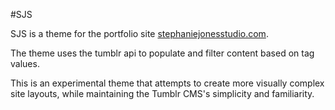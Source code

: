 #SJS

SJS is a theme for the portfolio site [stephaniejonesstudio.com](http://stephaniejonesstudio.com). 

The theme uses the tumblr api to populate and filter content based on tag values. 

This is an experimental theme that attempts to create more visually complex site layouts, while maintaining the Tumblr CMS's simplicity and familiarity. 
